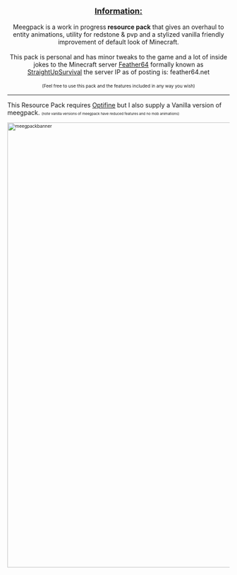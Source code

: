 <p style="text-align: center;"><strong><span style="text-decoration: underline; font-size: 18px;">Information:</span></strong><br /><br />Meegpack is a work in progress<strong> resource pack</strong> that gives an overhaul to entity animations, utility for redstone &amp; pvp and a stylized vanilla friendly improvement of default look of Minecraft.<br /><br />This pack is personal and has minor tweaks to the game and a lot of inside jokes to the Minecraft server <a title="f64" href="https://feather64.net/" target="_blank" rel="noopener noreferrer">Feather64</a> formally known as <a title="sus reddit" href="https://www.reddit.com/r/StraightUpSurvival/" target="_blank" rel="noopener noreferrer">StraightUpSurvival</a> the server IP as of posting is: feather64.net<br /><br /><span style="font-size: 10px;"> (Feel free to use this pack and the features included in any way you wish)</span></p>
<hr />
<p>This Resource Pack requires <a title="Optifine" href="https://optifine.net/downloads" target="_blank" rel="noopener noreferrer">Optifine</a>&nbsp;but I also supply a Vanilla version of meegpack. <span style="font-size: 10px;"><span style="font-size: 8px;">(note vanilla versions of meegpack have reduced features and no mob animations)</span> </span></p>
<p><span style="font-size: 10px;"><img src="https://cdn.discordapp.com/attachments/728398155141349416/918627400722575390/peeckpack_banner2.png" alt="meegpackbanner" width="1903" height="1008" /></span></p>
<p>&nbsp;</p>
<p>&nbsp;</p>
